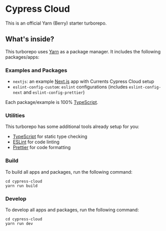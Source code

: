 # Cypress Cloud

This is an official Yarn (Berry) starter turborepo.

## What's inside?

This turborepo uses [Yarn](https://yarnpkg.com/) as a package manager. It includes the following packages/apps:

### Examples and Packages

- `nextjs`: an example [Next.js](https://nextjs.org/) app with Currents Cypress Cloud setup
- `eslint-config-custom`: `eslint` configurations (includes `eslint-config-next` and `eslint-config-prettier`)

Each package/example is 100% [TypeScript](https://www.typescriptlang.org/).

### Utilities

This turborepo has some additional tools already setup for you:

- [TypeScript](https://www.typescriptlang.org/) for static type checking
- [ESLint](https://eslint.org/) for code linting
- [Prettier](https://prettier.io) for code formatting

### Build

To build all apps and packages, run the following command:

```
cd cypress-cloud
yarn run build
```

### Develop

To develop all apps and packages, run the following command:

```
cd cypress-cloud
yarn run dev
```
